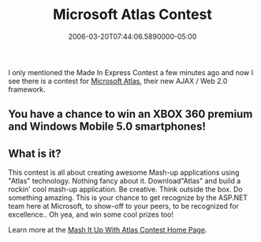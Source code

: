 ﻿---
title: Microsoft Atlas Contest
date: "2006-03-20T07:44:06.5890000-05:00"
description: I only mentioned the Made In Express Contest a few minutes ago and
featuredImage: img/microsoft-atlas-contest-featured.png
---

I only mentioned the Made In Express Contest a few minutes ago and now I see there is a contest for [Microsoft Atlas](http://atlas.asp.net/), their new AJAX / Web 2.0 framework.

## You have a chance to win an XBOX 360 premium and Windows Mobile 5.0 smartphones!

## What is it?

This contest is all about creating awesome Mash-up applications using "Atlas" technology. Nothing fancy about it. Download"Atlas" and build a rockin' cool mash-up application. Be creative. Think outside the box. Do something amazing. This is your chance to get recognize by the ASP.NET team here at Microsoft, to show-off to your peers, to be recognized for excellence.. Oh yea, and win some cool prizes too!

Learn more at the [Mash It Up With Atlas Contest Home Page](http://atlas.asp.net/default.aspx?tabid=47&subtabid=475).

